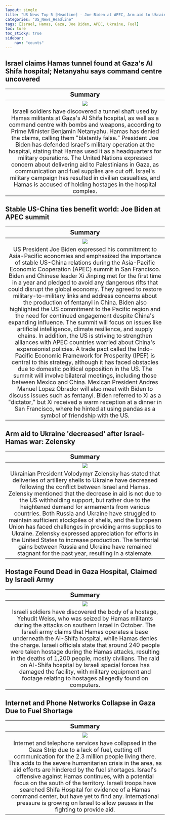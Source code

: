 ```yaml
---
layout: single
title: "US News Top 5 [Headline] - Joe Biden at APEC, Arm aid to Ukraine decreased"
categories: "US_News_Headline"
tags: [Israel, Hamas, Gaza, Joe Biden, APEC, Ukraine, Fuel]
toc: ture
toc_sticky: true
sidebar:
    nav: "counts"
---
```


<style>
table th:first-of-type {
    width: 100%;
    font-size: 20px;
}
table td:nth-of-type(1) {
    width: 100%;
    font-size: 18px;
}
</style>

## Israel claims Hamas tunnel found at Gaza's Al Shifa hospital; Netanyahu says command centre uncovered

Summary | 
:---:|
![](/assets/images/2023-11-17-World_News_Headline_231117-1.webp) |
Israeli soldiers have discovered a tunnel shaft used by Hamas militants at Gaza's Al Shifa hospital, as well as a command centre with bombs and weapons, according to Prime Minister Benjamin Netanyahu. Hamas has denied the claims, calling them "blatantly false." President Joe Biden has defended Israel's military operation at the hospital, stating that Hamas used it as a headquarters for military operations. The United Nations expressed concern about delivering aid to Palestinians in Gaza, as communication and fuel supplies are cut off. Israel's military campaign has resulted in civilian casualties, and Hamas is accused of holding hostages in the hospital complex. |

## Stable US-China ties benefit world: Joe Biden at APEC summit

Summary | 
:---:|
![](/assets/images/2023-11-17-World_News_Headline_231117-2.webp) |
US President Joe Biden expressed his commitment to Asia-Pacific economies and emphasized the importance of stable US-China relations during the Asia-Pacific Economic Cooperation (APEC) summit in San Francisco. Biden and Chinese leader Xi Jinping met for the first time in a year and pledged to avoid any dangerous rifts that could disrupt the global economy. They agreed to restore military-to-military links and address concerns about the production of fentanyl in China. Biden also highlighted the US commitment to the Pacific region and the need for continued engagement despite China's expanding influence. The summit will focus on issues like artificial intelligence, climate resilience, and supply chains. In addition, the US is striving to strengthen alliances with APEC countries worried about China's expansionist policies. A trade pact called the Indo-Pacific Economic Framework for Prosperity (IPEF) is central to this strategy, although it has faced obstacles due to domestic political opposition in the US. The summit will involve bilateral meetings, including those between Mexico and China. Mexican President Andres Manuel Lopez Obrador will also meet with Biden to discuss issues such as fentanyl. Biden referred to Xi as a "dictator," but Xi received a warm reception at a dinner in San Francisco, where he hinted at using pandas as a symbol of friendship with the US. |

## Arm aid to Ukraine 'decreased' after Israel-Hamas war: Zelensky

Summary | 
:---:|
![](/assets/images/2023-11-17-World_News_Headline_231117-3.webp) |
Ukrainian President Volodymyr Zelensky has stated that deliveries of artillery shells to Ukraine have decreased following the conflict between Israel and Hamas. Zelensky mentioned that the decrease in aid is not due to the US withholding support, but rather due to the heightened demand for armaments from various countries. Both Russia and Ukraine have struggled to maintain sufficient stockpiles of shells, and the European Union has faced challenges in providing arms supplies to Ukraine. Zelensky expressed appreciation for efforts in the United States to increase production. The territorial gains between Russia and Ukraine have remained stagnant for the past year, resulting in a stalemate.  |

## Hostage Found Dead in Gaza Hospital, Claimed by Israeli Army

Summary | 
:---:|
![](/assets/images/2023-11-17-World_News_Headline_231117-4.webp) |
Israeli soldiers have discovered the body of a hostage, Yehudit Weiss, who was seized by Hamas militants during the attacks on southern Israel in October. The Israeli army claims that Hamas operates a base underneath the Al-Shifa hospital, while Hamas denies the charge. Israeli officials state that around 240 people were taken hostage during the Hamas attacks, resulting in the deaths of 1,200 people, mostly civilians. The raid on Al-Shifa hospital by Israeli special forces has damaged the facility, with military equipment and footage relating to hostages allegedly found on computers. |

## Internet and Phone Networks Collapse in Gaza Due to Fuel Shortage

Summary | 
:---:|
![](/assets/images/2023-11-17-World_News_Headline_231117-5.webp) |
Internet and telephone services have collapsed in the Gaza Strip due to a lack of fuel, cutting off communication for the 2.3 million people living there. This adds to the severe humanitarian crisis in the area, as aid efforts are hindered by the fuel shortages. Israel's offensive against Hamas continues, with a potential focus on the south of the territory. Israeli troops have searched Shifa Hospital for evidence of a Hamas command center, but have yet to find any. International pressure is growing on Israel to allow pauses in the fighting to provide aid. |